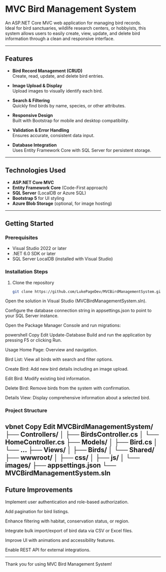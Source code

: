 # MVC Bird Management System

An ASP.NET Core MVC web application for managing bird records.  
Ideal for bird sanctuaries, wildlife research centers, or hobbyists, this system allows users to easily create, view, update, and delete bird information through a clean and responsive interface.

---

## Features

- **Bird Record Management (CRUD)**  
  Create, read, update, and delete bird entries.

- **Image Upload & Display**  
  Upload images to visually identify each bird.

- **Search & Filtering**  
  Quickly find birds by name, species, or other attributes.

- **Responsive Design**  
  Built with Bootstrap for mobile and desktop compatibility.

- **Validation & Error Handling**  
  Ensures accurate, consistent data input.

- **Database Integration**  
  Uses Entity Framework Core with SQL Server for persistent storage.

---

## Technologies Used

- **ASP.NET Core MVC**  
- **Entity Framework Core** (Code-First approach)  
- **SQL Server** (LocalDB or Azure SQL)  
- **Bootstrap 5** for UI styling  
- **Azure Blob Storage** (optional, for image hosting)  

---

## Getting Started

### Prerequisites

- Visual Studio 2022 or later  
- .NET 6.0 SDK or later  
- SQL Server LocalDB (installed with Visual Studio)  

### Installation Steps

1. Clone the repository  
   ```bash
   git clone https://github.com/LukePageDev/MVCBirdManagementSystem.git
Open the solution in Visual Studio (MVCBirdManagementSystem.sln).

Configure the database connection string in appsettings.json to point to your SQL Server instance.

Open the Package Manager Console and run migrations:

powershell
Copy
Edit
Update-Database
Build and run the application by pressing F5 or clicking Run.

Usage
Home Page: Overview and navigation.

Bird List: View all birds with search and filter options.

Create Bird: Add new bird details including an image upload.

Edit Bird: Modify existing bird information.

Delete Bird: Remove birds from the system with confirmation.

Details View: Display comprehensive information about a selected bird.

### Project Structure
vbnet
Copy
Edit
MVCBirdManagementSystem/
├── Controllers/
│   ├── BirdsController.cs
│   └── HomeController.cs
├── Models/
│   ├── Bird.cs
│   └── ...
├── Views/
│   ├── Birds/
│   └── Shared/
├── wwwroot/
│   ├── css/
│   ├── js/
│   └── images/
├── appsettings.json
└── MVCBirdManagementSystem.sln
---
## Future Improvements
Implement user authentication and role-based authorization.

Add pagination for bird listings.

Enhance filtering with habitat, conservation status, or region.

Integrate bulk import/export of bird data via CSV or Excel files.

Improve UI with animations and accessibility features.

Enable REST API for external integrations.

---

Thank you for using MVC Bird Management System!
